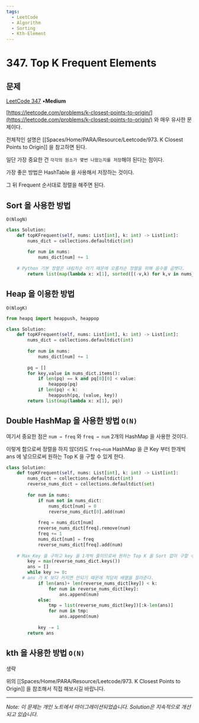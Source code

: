 ```yaml
---
tags:
  - LeetCode
  - Algorithm
  - Sorting
  - Kth-Element
---
```


# 347. Top K Frequent Elements

## 문제

[LeetCode 347](https://leetcode.com/problems/top-k-frequent-elements/) •**Medium**

[https://leetcode.com/problems/k-closest-points-to-origin/](https://leetcode.com/problems/k-closest-points-to-origin/) 와 매우 유사한 문제이다.

전체적인 설명은 [[Spaces/Home/PARA/Resource/Leetcode/973. K Closest Points to Origin]] 을 참고하면 된다.

일단 가장 중요한 건 `각각의 원소가 몇번 나왔는지를 저장`해야 된다는 점이다.

가장 좋은 방법은 HashTable 을 사용해서 저장하는 것이다.

그 뒤 Frequent 순서대로 정렬을 해주면 된다.

## Sort 을 사용한 방법

`O(NlogN)`

```python
class Solution:
    def topKFrequent(self, nums: List[int], k: int) -> List[int]:
        nums_dict = collections.defaultdict(int)
        
        for num in nums:
            nums_dict[num] += 1
        
    # Python 기본 정렬은 내림차순 이기 때문에 오름차순 정렬을 위해 음수를 곱햇다.
        return list(map(lambda x: x[1], sorted([(-v,k) for k,v in nums_dict.items()])[:k]))
```

## Heap 을 이용한 방법

`O(NlogK)`

```python
from heapq import heappush, heappop

class Solution:
    def topKFrequent(self, nums: List[int], k: int) -> List[int]:
        nums_dict = collections.defaultdict(int)
        
        for num in nums:
            nums_dict[num] += 1
        
        pq = []
        for key,value in nums_dict.items():
            if len(pq) == k and pq[0][0] < value:
                heappop(pq)
            if len(pq) < k:
                heappush(pq, (value, key))
        return list(map(lambda x: x[1], pq))
```

## Double HashMap 을 사용한 방법 `O(N)`

여기서 중요한 점은 `num → freq` 와 `freq → num` 2개의 HashMap 을 사용한 것이다.

이렇게 함으로써 정렬을 하지 않더라도 `freq→num` HashMap 을 큰 Key 부터 한개씩 ans 에 넣으므로써 원하는 Top K 을 구할 수 있게 한다.

```python
class Solution:
    def topKFrequent(self, nums: List[int], k: int) -> List[int]:
        nums_dict = collections.defaultdict(int)
        reverse_nums_dict = collections.defaultdict(set)
        
        for num in nums:
            if num not in nums_dict:
                nums_dict[num] = 0
                reverse_nums_dict[0].add(num)
                
            freq = nums_dict[num]
            reverse_nums_dict[freq].remove(num)
            freq += 1
            nums_dict[num] = freq
            reverse_nums_dict[freq].add(num)
            
    # Max_Key 을 구하고 key 을 1개씩 줄이므로써 원하는 Top K 을 Sort 없이 구할 수 있다.
        key = max(reverse_nums_dict.keys())
        ans = []
        while key >= 0:
      # ans 가 K 보다 커지면 안되기 때문에 적당히 배열을 잘라준다.
            if len(ans)+ len(reverse_nums_dict[key]) < k:
                for num in reverse_nums_dict[key]:
                    ans.append(num)
            else:
                tmp = list(reverse_nums_dict[key])[:k-len(ans)]
                for num in tmp:
                    ans.append(num)
            
            key -= 1
        return ans
```

## kth 을 사용한 방법 `O(N)`

생략

위의 [[Spaces/Home/PARA/Resource/Leetcode/973. K Closest Points to Origin]] 을 참조해서 직접 해보시길 바랍니다.

---

*Note: 이 문제는 개인 노트에서 마이그레이션되었습니다. Solution은 지속적으로 개선되고 있습니다.*
